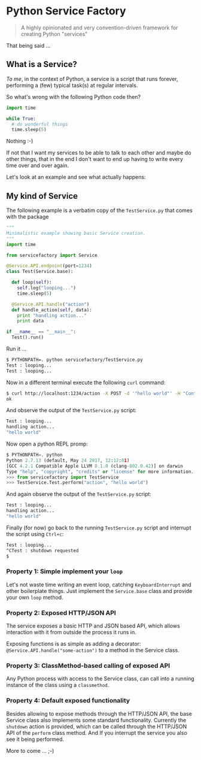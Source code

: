 # Python Service Factory

> A highly opinionated and very convention-driven framework for creating Python "services"

That being said ...

## What is a Service?

_To me_, in the context of Python, a service is a script that runs forever, performing a (few) typical task(s) at regular intervals.

So what's wrong with the following Python code then?

```python
import time

while True:
  # do wonderful things
  time.sleep(5)
```

Nothing :-)

If not that I want my services to be able to talk to each other and maybe do other things, that in the end I don't want to end up having to write every time over and over again.

Let's look at an example and see what actually happens:

## My kind of Service

The following example is a verbatim copy of the `TestService.py` that comes with the package

```python
"""
Minimalistic example showing basic Service creation.
"""
import time

from servicefactory import Service

@Service.API.endpoint(port=1234)
class Test(Service.base):

  def loop(self):
    self.log("looping...")
    time.sleep(5)

  @Service.API.handle("action")
  def handle_action(self, data):
    print "handling action..."
    print data

if __name__ == "__main__":
  Test().run()
```

Run it ...

```bash
$ PYTHONPATH=. python servicefactory/TestService.py 
Test : looping...
Test : looping...
```

Now in a different terminal execute the following `curl` command:

```bash
$ curl http://localhost:1234/action -X POST -d '"hello world"' -H "Content-Type: application/json"
ok
```

And observe the output of the `TestService.py` script:

```bash
Test : looping...
handling action...
"hello world"
```

Now open a python REPL promp:

```python
$ PYTHONPATH=. python
Python 2.7.13 (default, May 24 2017, 12:12:01) 
[GCC 4.2.1 Compatible Apple LLVM 8.1.0 (clang-802.0.42)] on darwin
Type "help", "copyright", "credits" or "license" for more information.
>>> from servicefactory import TestService
>>> TestService.Test.perform("action", "hello world")
```

And again observe the output of the `TestService.py` script:

```bash
Test : looping...
handling action...
"hello world"
```

Finally (for now) go back to the running `TestService.py` script and interrupt the script using `Ctrl+c`:

```bash
Test : looping...
^CTest : shutdown requested
$ 
```

### Property 1: Simple implement your `loop`

Let's not waste time writing an event loop, catching `KeyboardInterrupt` and other boilerplate things. Just implement the `Service.base` class and provide your own `loop` method.

### Property 2: Exposed HTTP/JSON API

The service exposes a basic HTTP and JSON based API, which allows interaction with it from outside the process it runs in. 

Exposing functions is as simple as adding a decorator: `@Service.API.handle("some-action")` to a method in the Service class.

### Property 3: ClassMethod-based calling of exposed API

Any Python process with access to the Service class, can call into a running instance of the class using a `classmethod`.

### Property 4: Default exposed functionality

Besides allowing to expose methods through the HTTP/JSON API, the base Service class also implements some standard functionality. Currently the `shutdown` action is provided, which can be called through the HTTP/JSON API of the `perform` class method. And If you interrupt the service you also see it being performed.

More to come ... ;-)
